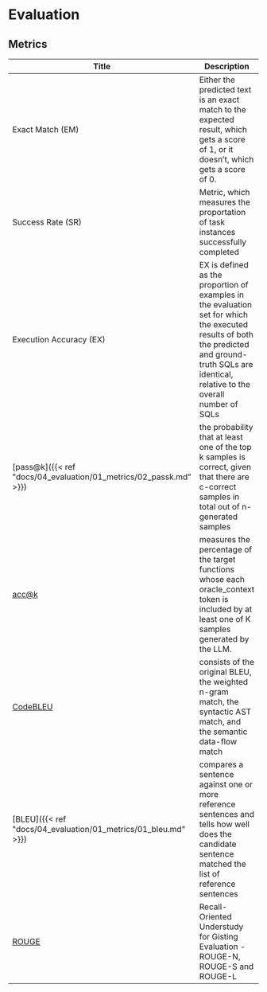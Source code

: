 # Evaluation

## Metrics

|Title|Description|Link|
|---------|--------------------|---|
|Exact Match (EM)|Either the predicted text is an exact match to the expected result, which gets a score of 1, or it doesn’t, which gets a score of 0.|-|
|Success Rate (SR)|Metric, which measures the proportation of task instances successfully completed|-|
|Execution Accuracy (EX)|EX is defined as the proportion of examples in the evaluation set for which the executed results of both the predicted and ground-truth SQLs are identical, relative to the overall number of SQLs|Yu et al. (2018), Li et al. (2024)|
|[pass@k]({{< ref "docs/04_evaluation/01_metrics/02_passk.md" >}})|the probability that at least one of the top k samples is correct, given that there are c-correct samples in total out of n-generated samples|[Data](https://github.com/openai/human-eval.git), OpenAI|
|[acc@k](https://arxiv.org/pdf/2302.00288)|measures the percentage of the target functions whose each oracle_context token is included by at least one of K samples generated by the LLM.|[Data](https://github.com/CoderEval/CoderEval), Huawei and Peking University|
|[CodeBLEU](https://arxiv.org/pdf/2009.10297.pdf)|consists of the original BLEU, the weighted n-gram match, the syntactic AST match, and the semantic data-flow match|[Data](https://github.com/microsoft/CodeXGLUE/tree/main/Code-Code/code-to-code-trans/evaluator/CodeBLEU), Microsoft and Peking University|
|[BLEU]({{< ref "docs/04_evaluation/01_metrics/01_bleu.md" >}})|compares a sentence against one or more reference sentences and tells how well does the candidate sentence matched the list of reference sentences|[ACL](https://aclanthology.org/P02-1040.pdf)|
|[ROUGE](https://aclanthology.org/W04-1013.pdf)|Recall-Oriented Understudy for Gisting Evaluation - ROUGE-N, ROUGE-S and ROUGE-L|[GitHub](https://github.com/pltrdy/rouge)|
